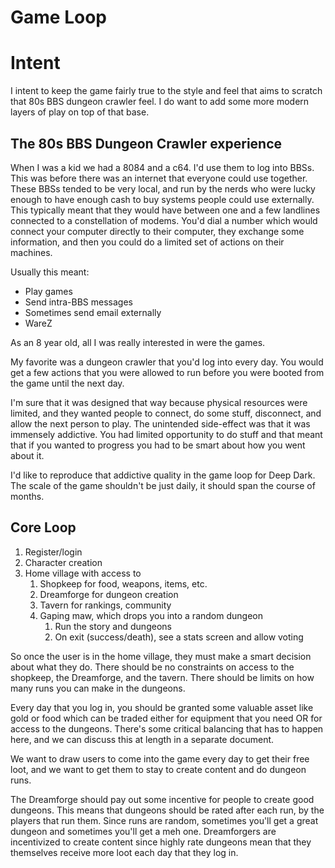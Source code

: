# Game Loop

# Intent

I intent to keep the game fairly true to the style and feel that aims to scratch that 80s BBS dungeon crawler feel. I do want to add some more modern layers of play on top of that base.

## The 80s BBS Dungeon Crawler experience

When I was a kid we had a 8084 and a c64. I'd use them to log into BBSs. This was before there was an internet that everyone could use together. These BBSs tended to be very local, and run by the nerds who were lucky enough to have enough cash to buy systems people could use externally. This typically meant that they would have between one and a few landlines connected to a constellation of modems. You'd dial a number which would connect your computer directly to their computer, they exchange some information, and then you could do a limited set of actions on their machines. 

Usually this meant:

- Play games
- Send intra-BBS messages
- Sometimes send email externally
- WareZ

As an 8 year old, all I was really interested in were the games.

My favorite was a dungeon crawler that you'd log into every day. You would get a few actions that you were allowed to run before you were booted from the game until the next day. 

I'm sure that it was designed that way because physical resources were limited, and they wanted people to connect, do some stuff, disconnect, and allow the next person to play. The unintended side-effect was that it was immensely addictive. You had limited opportunity to do stuff and that meant that if you wanted to progress you had to be smart about how you went about it.

I'd like to reproduce that addictive quality in the game loop for Deep Dark. The scale of the game shouldn't be just daily, it should span the course of months.

## Core Loop

1. Register/login
2. Character creation
3. Home village with access to
   1. Shopkeep for food, weapons, items, etc.
   2. Dreamforge for dungeon creation
   3. Tavern for rankings, community
   4. Gaping maw, which drops you into a random dungeon
      1. Run the story and dungeons
      2. On exit (success/death), see a stats screen and allow voting

So once the user is in the home village, they must make a smart decision about what they do. There should be no constraints on access to the shopkeep, the Dreamforge, and the tavern. There should be limits on how many runs you can make in the dungeons.

Every day that you log in, you should be granted some valuable asset like gold or food which can be traded either for equipment that you need OR for access to the dungeons. There's some critical balancing that has to happen here, and we can discuss this at length in a separate document.

We want to draw users to come into the game every day to get their free loot, and we want to get them to stay to create content and do dungeon runs.

The Dreamforge should pay out some incentive for people to create good dungeons. This means that dungeons should be rated after each run, by the players that run them. Since runs are random, sometimes you'll get a great dungeon and sometimes you'll get a meh one. Dreamforgers are incentivized to create content since highly rate dungeons mean that they themselves receive more loot each day that they log in.